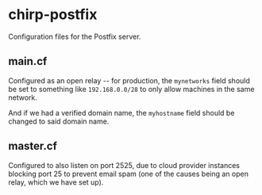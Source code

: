 # chirp-postfix

Configuration files for the Postfix server.

## main.cf

Configured as an open relay -- for production, the `mynetworks` field should be set to something like `192.168.0.0/28` to only allow machines in the same network.

And if we had a verified domain name, the `myhostname` field should be changed to said domain name.

## master.cf

Configured to also listen on port 2525, due to cloud provider instances blocking port 25 to prevent email spam (one of the causes being an open relay, which we have set up).
